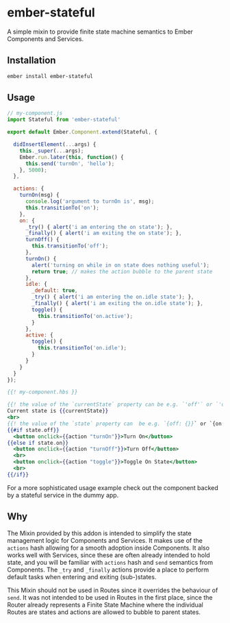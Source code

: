 # ember-stateful

A simple mixin to provide finite state machine semantics to Ember Components and Services.

## Installation

```bash
ember install ember-stateful
```

## Usage

```js
// my-component.js
import Stateful from 'ember-stateful'

export default Ember.Component.extend(Stateful, {

  didInsertElement(...args) {
    this._super(...args);
    Ember.run.later(this, function() {
      this.send('turnOn', 'hello');
    }, 5000);
  },

  actions: {
    turnOn(msg) {
      console.log('argument to turnOn is', msg);
      this.transitionTo('on');
    },
    on: {
      _try() { alert('i am entering the on state'); },
      _finally() { alert('i am exiting the on state'); },
      turnOff() {
        this.transitionTo('off');
      },
      turnOn() {
        alert('turning on while in on state does nothing useful');
        return true; // makes the action bubble to the parent state
      },
      idle: {
        _default: true,
        _try() { alert('i am entering the on.idle state'); },
        _finally() { alert('i am exiting the on.idle state'); },
        toggle() {
          this.transitionTo('on.active');
        }
      },
      active: {
        toggle() {
          this.transitionTo('on.idle');
        }
      }
    }
  }
});
```

```hbs
{{! my-component.hbs }}

{{! the value of the `currentState` property can be e.g. `'off'` or `'on.idle'` }}
Current state is {{currentState}}
<br>
{{! the value of the `state` property can  be e.g. `{off: {}}` or `{on: {idle: {}}}` }}
{{#if state.off}}
  <button onclick={{action "turnOn"}}>Turn On</button>
{{else if state.on}}
  <button onclick={{action "turnOff"}}>Turn Off</button>
  <br>
  <button onclick={{action "toggle"}}>Toggle On State</button>
  <br>
{{/if}}
```

For a more sophisticated usage example check out the
component backed by a stateful service in the dummy app.

## Why

The Mixin provided by this addon is intended to simplify the state management logic for Components and Services.
It makes use of the `actions` hash allowing for a smooth adoption inside Components.
It also works well with Services, since these are often already intended to hold state,
and you will be familiar with `actions` hash and `send` semantics from Components.
The `_try` and `_finally` actions provide a place to perform default tasks when
entering and exiting (sub-)states.

This Mixin should not be used in Routes since it overrides the behaviour of `send`.
It was not intended to be used in Routes in the first place,
since the Router already represents a Finite State Machine
where the individual Routes are states and actions are allowed to bubble to parent states.
